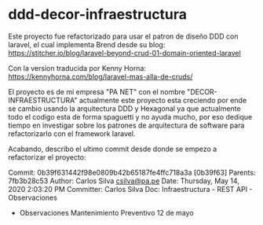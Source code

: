 # ddd-decor-infraestructura
Este proyecto fue refactorizado para usar el patron de diseño DDD con laravel, el cual implementa Brend desde su blog:
https://stitcher.io/blog/laravel-beyond-crud-01-domain-oriented-laravel

Con la version traducida por Kenny Horna: https://kennyhorna.com/blog/laravel-mas-alla-de-cruds/

El proyecto es de mi empresa "PA NET" con el nombre "DECOR-INFRAESTRUCTURA" actualmente este proyecto esta creciendo por ende se 
cambio usando la arquitectura DDD y Hexagonal ya que actualmente todo el codigo esta de forma spaguetti y no ayuda mucho, por eso dedique tiempo en investigar
sobre los patrones de arquitectura de software para refactorizarlo con el framework laravel.

Acabando, describo el ultimo commit desde donde se empezo a refactorizar el proyecto:

Commit: 0b39f631442f98e0809b42b65187fe4ffc718a3a [0b39f63]
Parents: 7fb3b28c53
Author: Carlos Silva <csilva@pa.pe>
Date: Thursday, May 14, 2020 2:03:20 PM
Committer: Carlos Silva
Doc: Infraestructura - REST API - Observaciones
- Observaciones Mantenimiento Preventivo 12 de mayo






